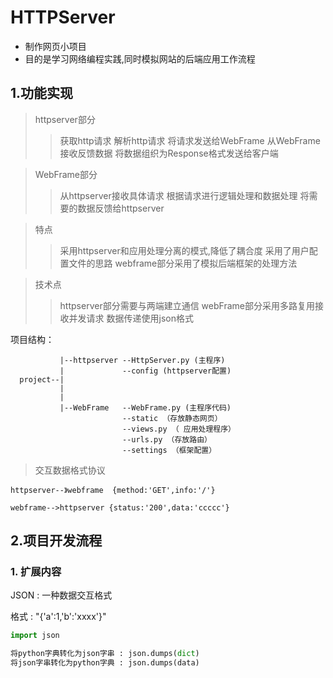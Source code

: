 # HTTPServer

* 制作网页小项目
* 目的是学习网络编程实践,同时模拟网站的后端应用工作流程

## 1.功能实现

>httpserver部分
>>获取http请求
>>解析http请求
>>将请求发送给WebFrame
>>从WebFrame接收反馈数据
>>将数据组织为Response格式发送给客户端

>WebFrame部分
>>从httpserver接收具体请求
>>根据请求进行逻辑处理和数据处理
>>将需要的数据反馈给httpserver

>特点
>>采用httpserver和应用处理分离的模式,降低了耦合度
>>采用了用户配置文件的思路
>>webframe部分采用了模拟后端框架的处理方法

>技术点
>>httpserver部分需要与两端建立通信
>>webFrame部分采用多路复用接收并发请求
>>数据传递使用json格式


项目结构：
```
           |--httpserver --HttpServer.py (主程序)
           |             --config (httpserver配置)
  project--|
           |
           |
           |--WebFrame   --WebFrame.py (主程序代码)
                         --static （存放静态网页）
                         --views.py （ 应用处理程序）
                         --urls.py （存放路由）
                         --settings （框架配置）
```

>交互数据格式协议

```
httpserver--》webframe  {method:'GET',info:'/'}

webframe-->httpserver {status:'200',data:'ccccc'}

```

## 2.项目开发流程

### 1. 扩展内容

JSON : 一种数据交互格式

格式 : "{'a':1,'b':'xxxx'}"
```python
import json

将python字典转化为json字串 : json.dumps(dict)
将json字串转化为python字典 : json.dumps(data)

```

